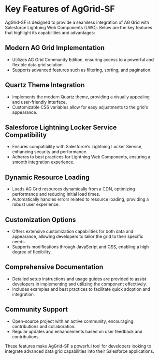# Key Features of AgGrid-SF

AgGrid-SF is designed to provide a seamless integration of AG Grid with Salesforce Lightning Web Components (LWC). Below are the key features that highlight its capabilities and advantages:

## Modern AG Grid Implementation

- Utilizes AG Grid Community Edition, ensuring access to a powerful and flexible data grid solution.
- Supports advanced features such as filtering, sorting, and pagination.

## Quartz Theme Integration

- Implements the modern Quartz theme, providing a visually appealing and user-friendly interface.
- Customizable CSS variables allow for easy adjustments to the grid's appearance.

## Salesforce Lightning Locker Service Compatibility

- Ensures compatibility with Salesforce's Lightning Locker Service, enhancing security and performance.
- Adheres to best practices for Lightning Web Components, ensuring a smooth integration experience.

## Dynamic Resource Loading

- Loads AG Grid resources dynamically from a CDN, optimizing performance and reducing initial load times.
- Automatically handles errors related to resource loading, providing a robust user experience.

## Customization Options

- Offers extensive customization capabilities for both data and appearance, allowing developers to tailor the grid to their specific needs.
- Supports modifications through JavaScript and CSS, enabling a high degree of flexibility.

## Comprehensive Documentation

- Detailed setup instructions and usage guides are provided to assist developers in implementing and utilizing the component effectively.
- Includes examples and best practices to facilitate quick adoption and integration.

## Community Support

- Open-source project with an active community, encouraging contributions and collaboration.
- Regular updates and enhancements based on user feedback and contributions.

These features make AgGrid-SF a powerful tool for developers looking to integrate advanced data grid capabilities into their Salesforce applications.
